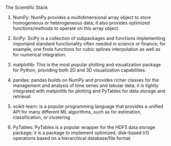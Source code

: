 The Scientific Stack

1. NumPy: NumPy provides a multidimensional array object to store homogeneous or heterogeneous data; it also provides optimized functions/methods to operate on this array object.

2. SciPy: SciPy is a collection of subpackages and functions implementing importand standard functionality often needed in science or finance; for example, one finds functions for cubic splines interpolation as well as for numerical integration.

3. matplotlib: This is the most popular plotting and visualization package for Python, providing both 2D and 3D visualization capabilities.

4. pandas: pandas builds on NumPy and provides richer classes for the management and analysis of time series and tabular data; it is tightly integrated with matplotlib for plotting and PyTables for data storage and retrieval.

5. scikit-learn: is a popular programming language that provides a unified API for many different ML algorithms, such as for estimation, classification, or clustering

6. PyTables: PyTables is a popular wrapper for the HDF5 data storage package; it is a package to implement optimized, disk-based I/O operations based on a hierarchical database/file format